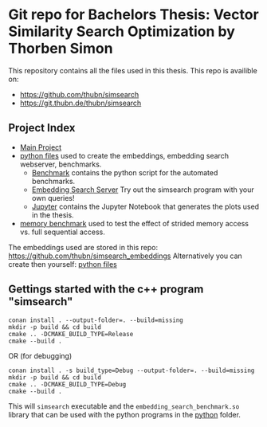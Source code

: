 # Git repo for Bachelors Thesis: Vector Similarity Search Optimization by Thorben Simon
This repository contains all the files used in this thesis.
This repo is availible on:
- <https://github.com/thubn/simsearch>
- <https://git.thubn.de/thubn/simsearch>

## Project Index
- [Main Project](./README.md)
- [python files](./python/README.md) used to create the embeddings, embedding search webserver, benchmarks.
  - [Benchmark](./python/benchmark/README.md) contains the python script for the automated benchmarks.
  - [Embedding Search Server](./python/emb_search_server/README.md) Try out the simsearch program with your own queries!
  - [Jupyter](./python/jupyter/README.md) contains the Jupyter Notebook that generates the plots used in the thesis.
- [memory benchmark](./memory_benchmark/README.md) used to test the effect of strided memory access vs. full sequential access.

The embeddings used are stored in this repo: <https://github.com/thubn/simsearch_embeddings> Alternatively you can create then yourself: [python files](./python/README.md)

## Gettings started with the c++ program "simsearch"

```
conan install . --output-folder=. --build=missing
mkdir -p build && cd build
cmake .. -DCMAKE_BUILD_TYPE=Release
cmake --build .
```
OR (for debugging)
```
conan install . -s build_type=Debug --output-folder=. --build=missing
mkdir -p build && cd build
cmake .. -DCMAKE_BUILD_TYPE=Debug
cmake --build .
```

This will `simsearch` executable and the `embedding_search_benchmark.so` library that can be used with the python programs in the [python](./python/) folder.